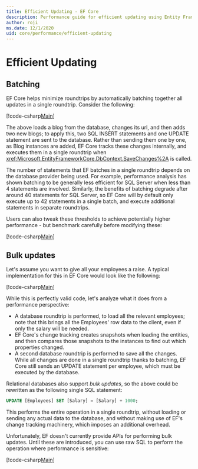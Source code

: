 ```yaml
---
title: Efficient Updating - EF Core
description: Performance guide for efficient updating using Entity Framework Core
author: roji
ms.date: 12/1/2020
uid: core/performance/efficient-updating
---
```

# Efficient Updating

## Batching

EF Core helps minimize roundtrips by automatically batching together all updates in a single roundtrip. Consider the following:

[!code-csharp[Main](../../../samples/core/Performance/Program.cs#SaveChangesBatching)]

The above loads a blog from the database, changes its url, and then adds two new blogs; to apply this, two SQL INSERT statements and one UPDATE statement are sent to the database. Rather than sending them one by one, as Blog instances are added, EF Core tracks these changes internally, and executes them in a single roundtrip when <xref:Microsoft.EntityFrameworkCore.DbContext.SaveChanges%2A> is called.

The number of statements that EF batches in a single roundtrip depends on the database provider being used. For example, performance analysis has shown batching to be generally less efficient for SQL Server when less than 4 statements are involved. Similarly, the benefits of batching degrade after around 40 statements for SQL Server, so EF Core will by default only execute up to 42 statements in a single batch, and execute additional statements in separate roundtrips.

Users can also tweak these thresholds to achieve potentially higher performance - but benchmark carefully before modifying these:

[!code-csharp[Main](../../../samples/core/Performance/BatchTweakingContext.cs#BatchTweaking)]

## Bulk updates

Let's assume you want to give all your employees a raise. A typical implementation for this in EF Core would look like the following:

[!code-csharp[Main](../../../samples/core/Performance/Program.cs#UpdateWithoutBulk)]

While this is perfectly valid code, let's analyze what it does from a performance perspective:

* A database roundtrip is performed, to load all the relevant employees; note that this brings all the Employees' row data to the client, even if only the salary will be needed.
* EF Core's change tracking creates snapshots when loading the entities, and then compares those snapshots to the instances to find out which properties changed.
* A second database roundtrip is performed to save all the changes. While all changes are done in a single roundtrip thanks to batching, EF Core still sends an UPDATE statement per employee, which must be executed by the database.

Relational databases also support *bulk updates*, so the above could be rewritten as the following single SQL statement:

```sql
UPDATE [Employees] SET [Salary] = [Salary] + 1000;
```

This performs the entire operation in a single roundtrip, without loading or sending any actual data to the database, and without making use of EF's change tracking machinery, which imposes an additional overhead.

Unfortunately, EF doesn't currently provide APIs for performing bulk updates. Until these are introduced, you can use raw SQL to perform the operation where performance is sensitive:

[!code-csharp[Main](../../../samples/core/Performance/Program.cs#UpdateWithBulk)]
